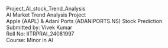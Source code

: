 Project_AI_stock_Trend_Analysis
<br>
AI Market Trend Analysis Project
<br>
Apple (AAPL) & Adani Ports (ADANIPORTS.NS) Stock Prediction
<br>
Submitted by: Vivek Kumar
<br>
Roll No: IITRPRAI_24081997
<br>
Course: Minor in AI
